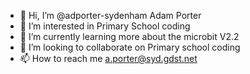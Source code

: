 - 👋 Hi, I’m @adporter-sydenham Adam Porter
- 👀 I’m interested in Primary School coding
- 🌱 I’m currently learning more about the microbit V2.2
- 💞️ I’m looking to collaborate on Primary school coding
- 📫 How to reach me a.porter@syd.gdst.net

<!---
adporter-sydenham/adporter-sydenham is a ✨ special ✨ repository because its `README.md` (this file) appears on your GitHub profile.
You can click the Preview link to take a look at your changes.
--->
